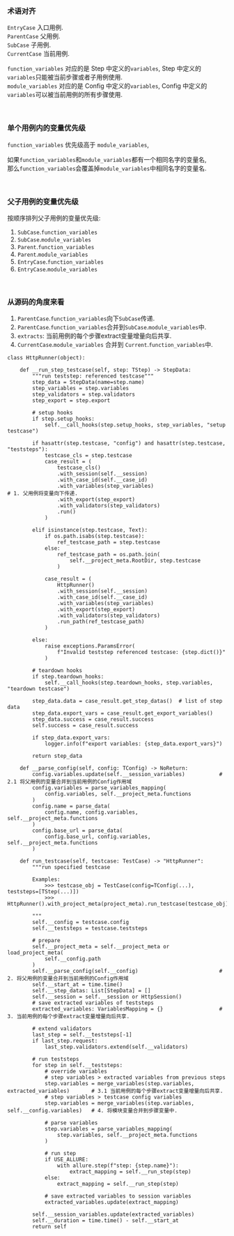### 术语对齐

`EntryCase` 入口用例.  
`ParentCase` 父用例.  
`SubCase` 子用例.   
`CurrentCase` 当前用例.  


`function_variables` 对应的是 Step 中定义的`variables`, Step 中定义的`variables`只能被当前步骤或者子用例使用.    
`module_variables` 对应的是 Config 中定义的`variables`, Config 中定义的`variables`可以被当前用例的所有步骤使用.    


&nbsp;   
### 单个用例内的变量优先级
`function_variables` 优先级高于 `module_variables`,  

如果`function_variables`和`module_variables`都有一个相同名字的变量名,   
那么`function_variables`会覆盖掉`module_variables`中相同名字的变量名.  

&nbsp;  
### 父子用例的变量优先级

按顺序排列父子用例的变量优先级:  

1. `SubCase`.`function_variables`    
2. `SubCase`.`module_variables` 
3. `Parent`.`function_variables` 
4. `Parent`.`module_variables`
5. `EntryCase`.`function_variables`
6. `EntryCase`.`module_variables`

&nbsp;  
### 从源码的角度来看  

1. `ParentCase`.`function_variables`向下`SubCase`传递.
2. `ParentCase`.`function_variables`合并到`SubCase`.`module_variables`中.
3. `extracts`: 当前用例的每个步骤extract变量增量向后共享.  
4. `CurrentCase`.`module_variables` 合并到 `Current`.`function_variables`中.  
```python3
class HttpRunner(object):

    def __run_step_testcase(self, step: TStep) -> StepData:
        """run teststep: referenced testcase"""
        step_data = StepData(name=step.name)
        step_variables = step.variables
        step_validators = step.validators
        step_export = step.export

        # setup hooks
        if step.setup_hooks:
            self.__call_hooks(step.setup_hooks, step_variables, "setup testcase")

        if hasattr(step.testcase, "config") and hasattr(step.testcase, "teststeps"):
            testcase_cls = step.testcase
            case_result = (
                testcase_cls()
                .with_session(self.__session)
                .with_case_id(self.__case_id)
                .with_variables(step_variables)                                       # 1. 父用例将变量向下传递.
                .with_export(step_export)
                .with_validators(step_validators)
                .run()
            )

        elif isinstance(step.testcase, Text):
            if os.path.isabs(step.testcase):
                ref_testcase_path = step.testcase
            else:
                ref_testcase_path = os.path.join(
                    self.__project_meta.RootDir, step.testcase
                )

            case_result = (
                HttpRunner()
                .with_session(self.__session)
                .with_case_id(self.__case_id)
                .with_variables(step_variables)
                .with_export(step_export)
                .with_validators(step_validators)
                .run_path(ref_testcase_path)
            )

        else:
            raise exceptions.ParamsError(
                f"Invalid teststep referenced testcase: {step.dict()}"
            )

        # teardown hooks
        if step.teardown_hooks:
            self.__call_hooks(step.teardown_hooks, step.variables, "teardown testcase")

        step_data.data = case_result.get_step_datas()  # list of step data
        step_data.export_vars = case_result.get_export_variables()
        step_data.success = case_result.success
        self.success = case_result.success

        if step_data.export_vars:
            logger.info(f"export variables: {step_data.export_vars}")

        return step_data    
    
    def __parse_config(self, config: TConfig) -> NoReturn:
        config.variables.update(self.__session_variables)           # 2.1 将父用例的变量合并到当前用例的Config作用域
        config.variables = parse_variables_mapping(
            config.variables, self.__project_meta.functions
        )
        config.name = parse_data(
            config.name, config.variables, self.__project_meta.functions
        )
        config.base_url = parse_data(
            config.base_url, config.variables, self.__project_meta.functions
        )    
    
    def run_testcase(self, testcase: TestCase) -> "HttpRunner":
        """run specified testcase

        Examples:
            >>> testcase_obj = TestCase(config=TConfig(...), teststeps=[TStep(...)])
            >>> HttpRunner().with_project_meta(project_meta).run_testcase(testcase_obj)

        """
        self.__config = testcase.config
        self.__teststeps = testcase.teststeps

        # prepare
        self.__project_meta = self.__project_meta or load_project_meta(
            self.__config.path
        )
        self.__parse_config(self.__config)                          # 2. 将父用例的变量合并到当前用例的Config作用域
        self.__start_at = time.time()
        self.__step_datas: List[StepData] = []
        self.__session = self.__session or HttpSession()
        # save extracted variables of teststeps
        extracted_variables: VariablesMapping = {}                  # 3. 当前用例的每个步骤extract变量增量向后共享.

        # extend validators
        last_step = self.__teststeps[-1]
        if last_step.request:
            last_step.validators.extend(self.__validators)

        # run teststeps
        for step in self.__teststeps:
            # override variables
            # step variables > extracted variables from previous steps
            step.variables = merge_variables(step.variables, extracted_variables)       # 3.1 当前用例的每个步骤extract变量增量向后共享.
            # step variables > testcase config variables
            step.variables = merge_variables(step.variables, self.__config.variables)   # 4. 将模块变量合并到步骤变量中.

            # parse variables
            step.variables = parse_variables_mapping(
                step.variables, self.__project_meta.functions                           
            )

            # run step
            if USE_ALLURE:
                with allure.step(f"step: {step.name}"):
                    extract_mapping = self.__run_step(step)
            else:
                extract_mapping = self.__run_step(step)

            # save extracted variables to session variables
            extracted_variables.update(extract_mapping)

        self.__session_variables.update(extracted_variables)
        self.__duration = time.time() - self.__start_at
        return self
```